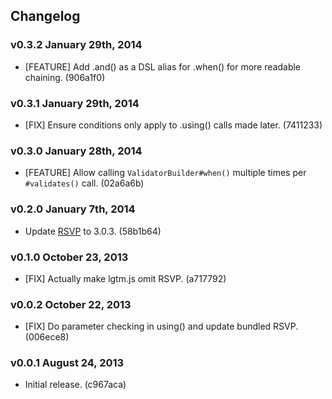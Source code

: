 ## Changelog

### v0.3.2 January 29th, 2014

* [FEATURE] Add .and() as a DSL alias for .when() for more readable chaining. (906a1f0)

### v0.3.1 January 29th, 2014

* [FIX] Ensure conditions only apply to .using() calls made later. (7411233)

### v0.3.0 January 28th, 2014

* [FEATURE] Allow calling `ValidatorBuilder#when()` multiple times per `#validates()` call. (02a6a6b)

### v0.2.0 January 7th, 2014

* Update [RSVP](https://github.com/tildeio/rsvp.js) to 3.0.3. (58b1b64)

### v0.1.0 October 23, 2013

* [FIX] Actually make lgtm.js omit RSVP. (a717792)

### v0.0.2 October 22, 2013

* [FIX] Do parameter checking in using() and update bundled RSVP. (006ece8)

### v0.0.1 August 24, 2013

* Initial release. (c967aca)

